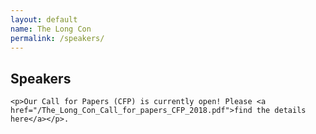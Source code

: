 ```yaml
---
layout: default
name: The Long Con
permalink: /speakers/
---
```


<div class="row marketing">
  <div class="col-lg-12">
    <h2>Speakers</h2>

    <p>Our Call for Papers (CFP) is currently open! Please <a href="/The_Long_Con_Call_for_papers_CFP_2018.pdf">find the details here</a></p>.
  </div>
</div>
